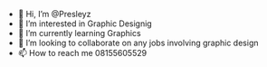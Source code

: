 - 👋 Hi, I’m @Presleyz
- 👀 I’m interested in Graphic Designig
- 🌱 I’m currently learning Graphics
- 💞️ I’m looking to collaborate on any jobs involving graphic design
- 📫 How to reach me 08155605529

<!---
Presleyz/Presleyz is a ✨ special ✨ repository because its `README.md` (this file) appears on your GitHub profile.
You can click the Preview link to take a look at your changes.
--->
